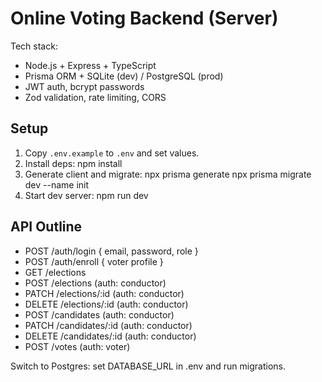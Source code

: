 # Online Voting Backend (Server)

Tech stack:
- Node.js + Express + TypeScript
- Prisma ORM + SQLite (dev) / PostgreSQL (prod)
- JWT auth, bcrypt passwords
- Zod validation, rate limiting, CORS

## Setup
1. Copy `.env.example` to `.env` and set values.
2. Install deps:
   npm install
3. Generate client and migrate:
   npx prisma generate
   npx prisma migrate dev --name init
4. Start dev server:
   npm run dev

## API Outline
- POST /auth/login { email, password, role }
- POST /auth/enroll { voter profile }
- GET /elections
- POST /elections (auth: conductor)
- PATCH /elections/:id (auth: conductor)
- DELETE /elections/:id (auth: conductor)
- POST /candidates (auth: conductor)
- PATCH /candidates/:id (auth: conductor)
- DELETE /candidates/:id (auth: conductor)
- POST /votes (auth: voter)

Switch to Postgres: set DATABASE_URL in .env and run migrations.
